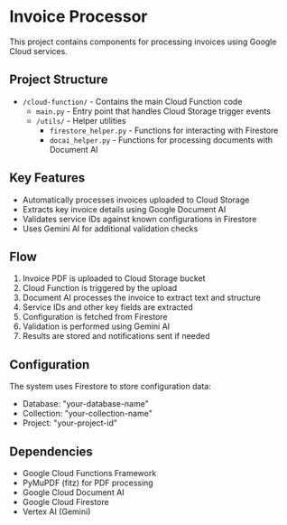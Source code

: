 
# Invoice Processor

This project contains components for processing invoices using Google Cloud services.

## Project Structure

- `/cloud-function/` - Contains the main Cloud Function code
  - `main.py` - Entry point that handles Cloud Storage trigger events
  - `/utils/` - Helper utilities
    - `firestore_helper.py` - Functions for interacting with Firestore
    - `docai_helper.py` - Functions for processing documents with Document AI

## Key Features

- Automatically processes invoices uploaded to Cloud Storage
- Extracts key invoice details using Google Document AI
- Validates service IDs against known configurations in Firestore
- Uses Gemini AI for additional validation checks

## Flow

1. Invoice PDF is uploaded to Cloud Storage bucket
2. Cloud Function is triggered by the upload
3. Document AI processes the invoice to extract text and structure
4. Service IDs and other key fields are extracted
5. Configuration is fetched from Firestore
6. Validation is performed using Gemini AI
7. Results are stored and notifications sent if needed

## Configuration

The system uses Firestore to store configuration data:
- Database: "your-database-name"
- Collection: "your-collection-name"
- Project: "your-project-id"
## Dependencies

- Google Cloud Functions Framework
- PyMuPDF (fitz) for PDF processing
- Google Cloud Document AI
- Google Cloud Firestore
- Vertex AI (Gemini)
